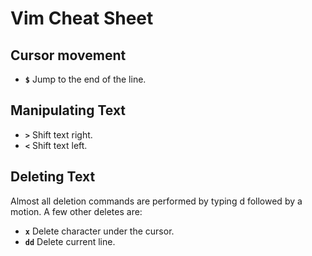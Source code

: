 # Vim Cheat Sheet

## Cursor movement

* **`$`** Jump to the end of the line.

## Manipulating Text

* **`>`** Shift text right.
* **`<`** Shift text left.

## Deleting Text

Almost all deletion commands are performed by typing d followed by a motion. A few other deletes are:

* **`x`**  Delete character under the cursor.
* **`dd`** Delete current line.